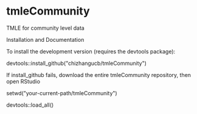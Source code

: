 # tmleCommunity
TMLE for community level data

Installation and Documentation

To install the development version (requires the devtools package):

devtools::install_github("chizhangucb/tmleCommunity")

If install_github fails, download the entire tmleCommunity repository, then open RStudio

setwd("your-current-path/tmleCommunity")

devtools::load_all()
